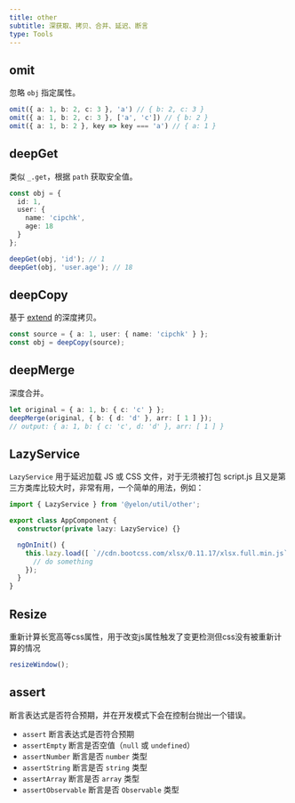```yaml
---
title: other
subtitle: 深获取、拷贝、合并、延迟、断言
type: Tools
---
```



## omit

忽略 `obj` 指定属性。

```ts
omit({ a: 1, b: 2, c: 3 }, 'a') // { b: 2, c: 3 }
omit({ a: 1, b: 2, c: 3 }, ['a', 'c']) // { b: 2 }
omit({ a: 1, b: 2 }, key => key === 'a') // { a: 1 }
```

## deepGet

类似 `_.get`，根据 `path` 获取安全值。

```ts
const obj = {
  id: 1,
  user: {
    name: 'cipchk',
    age: 18
  }
};

deepGet(obj, 'id'); // 1
deepGet(obj, 'user.age'); // 18
```

## deepCopy

基于 [extend](https://github.com/justmoon/node-extend) 的深度拷贝。

```ts
const source = { a: 1, user: { name: 'cipchk' } };
const obj = deepCopy(source);
```

## deepMerge

深度合并。

```ts
let original = { a: 1, b: { c: 'c' } };
deepMerge(original, { b: { d: 'd' }, arr: [ 1 ] });
// output: { a: 1, b: { c: 'c', d: 'd' }, arr: [ 1 ] }
```

## LazyService

`LazyService` 用于延迟加载 JS 或 CSS 文件，对于无须被打包 script.js 且又是第三方类库比较大时，非常有用，一个简单的用法，例如：

```ts
import { LazyService } from '@yelon/util/other';

export class AppComponent {
  constructor(private lazy: LazyService) {}

  ngOnInit() {
    this.lazy.load([ `//cdn.bootcss.com/xlsx/0.11.17/xlsx.full.min.js` ]).then(() => {
      // do something
    });
  }
}
```

## Resize

重新计算长宽高等css属性，用于改变js属性触发了变更检测但css没有被重新计算的情况

```ts
resizeWindow();
```

## assert

断言表达式是否符合预期，并在开发模式下会在控制台抛出一个错误。

- `assert` 断言表达式是否符合预期
- `assertEmpty` 断言是否空值（`null` 或 `undefined`）
- `assertNumber` 断言是否 `number` 类型
- `assertString` 断言是否 `string` 类型
- `assertArray` 断言是否 `array` 类型
- `assertObservable` 断言是否 `Observable` 类型
